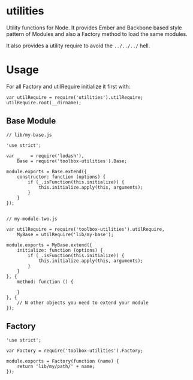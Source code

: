# utilities

Utility functions for Node. It provides Ember and Backbone based style pattern of Modules and also a Factory method to load the same modules. 

It also provides a utility require to avoid the `../../../` hell.

# Usage

For all Factory and utilRequire initialize it first with:

```
var utilRequire = require('utilities').utilRequire;
utilRequire.root(__dirname);
```

## Base Module

```
// lib/my-base.js

'use strict';

var _    = require('lodash'),
    Base = require('toolbox-utilities').Base;

module.exports = Base.extend({
    constructor: function (options) {
        if (_.isFunction(this.initialize)) {
            this.initialize.apply(this, arguments);
        }
    }
});


// my-module-two.js

var utilRequire = require('toolbox-utilities').utilRequire,
    MyBase = utilRequire('lib/my-base');

module.exports = MyBase.extend({
    initialize: function (options) {
        if (_.isFunction(this.initialize)) {
            this.initialize.apply(this, arguments);
        }
    }
}, {
    method: function () {

    }
}, {
    // N other objects you need to extend your module
});
```

## Factory

```
'use strict';

var Factory = require('toolbox-utilities').Factory;

module.exports = Factory(function (name) {
    return 'lib/my/path/' + name;
});

```
